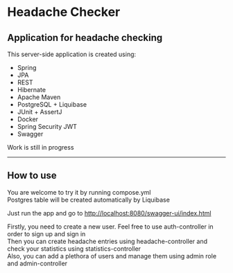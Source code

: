 # Headache Checker

## Application for headache checking

This server-side application is created using:
* Spring
* JPA
* REST
* Hibernate
* Apache Maven
* PostgreSQL + Liquibase
* JUnit + AssertJ
* Docker
* Spring Security JWT
* Swagger

Work is still in progress
***

## How to use

You are welcome to try it by running compose.yml\
Postgres table will be created automatically by Liquibase

Just run the app and go to <http://localhost:8080/swagger-ui/index.html>

Firstly, you need to create a new user. Feel free to use auth-controller in order to sign up and sign in\
Then you can create headache entries using headache-controller and check your statistics using statistics-controller\
Also, you can add a plethora of users and manage them using admin role and admin-controller
